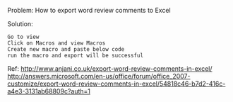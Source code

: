 Problem: How to export word review comments to Excel

Solution:

    Go to view
    Click on Macros and view Macros
    Create new macro and paste below code
    run the macro and export will be successful

  Ref:
http://www.anjani.co.uk/export-word-review-comments-in-excel/
http://answers.microsoft.com/en-us/office/forum/office_2007-customize/export-word-review-comments-in-excel/54818c46-b7d2-416c-a4e3-3131ab68809c?auth=1

